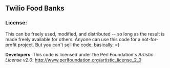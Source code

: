 <h2>Twilio Food Banks</h2>


<h3>License:</h3>

This can be freely used, modified, and distributed -- so long as the result is made freely available for others.  Anyone can use this code for a not-for-profit project.  But you can't sell the code, basically. =)

<b>Developers</b>: This code is licensed under the Perl Foundation's <i>Artistic License v2.0</i>: http://www.perlfoundation.org/artistic_license_2_0
